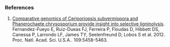 ### References

1.  [Comparative genomics of Ceriporiopsis subvermispora and
    Phanerochaete chrysosporium provide insight into selective
    ligninolysis](http://europepmc.org/abstract/MED/22434909).\
    Fernandez-Fueyo E, Ruiz-Dueas FJ, Ferreira P, Floudas D, Hibbett DS,
    Canessa P, Larrondo LF, James TY, Seelenfreund D, Lobos S et
    al. 2012. Proc. Natl. Acad. Sci. U.S.A.. 109:5458-5463.
